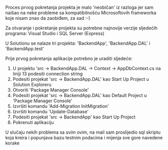 Proces prvog pokretanja projekta je malo 'neobičan' iz razloga jer sam naišao na neke probleme sa kompatibilnošću Microsoftovih frameworka koje nisam znao da zaobiđem, za sad :-) 

Za otvaranje i pokretanje projekta su potrebne najnovije verzije sljedećih programa: Visual Studio i SQL Server (Express)

U Solutionu se nalaze tri projekta: 'BackendApp', 'BackendApp.DAL' i 'BackendApp.test'

Prije prvog pokretanja aplikacije potrebno je uraditi sljedeće: 

1. U projektu 'src -> BackendApp.DAL -> Context -> AppDbContext.cs na liniji 13 podesiti connection string
2. Podesiti projekat 'src -> BackendApp.DAL' kao Start Up Project u Solution Exploreru 
3. Otvoriti 'Package Manager Console' 
4. Podesiti projekat 'src -> BackendApp.DAL' kao Default Project u 'Package Manager Console'  
5. Izvršiti komandu 'Add-Migration InitMigration' 
6. Izvršiti komandu 'Update-Database'
7. Podesiti projekat 'src -> BackendApp' kao Start Up Project   
8. Pokrenuti aplikaciju

U slučaju nekih problema sa svim ovim, na mail sam proslijedio sql skriptu koja kreira i popunjava bazu testnim podacima i mijenja sve gore navedene korake
